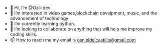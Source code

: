 - 👋 Hi, I’m @Ozii-dev
- 👀 I’m interested in video games,blockchain develpment, music, and the advancement of technology
- 🌱 I’m currently learning python.
- 💞️ I’m looking to collaborate on anything that will help me improve my coding skills.
- 📫 How to reach me my email is osnieldelcastillo@gmail.com


<!---
Ozii-dev/Ozii-dev is a ✨ special ✨ repository because its `README.md` (this file) appears on your GitHub profile.
You can click the Preview link to take a look at your changes.
--->
